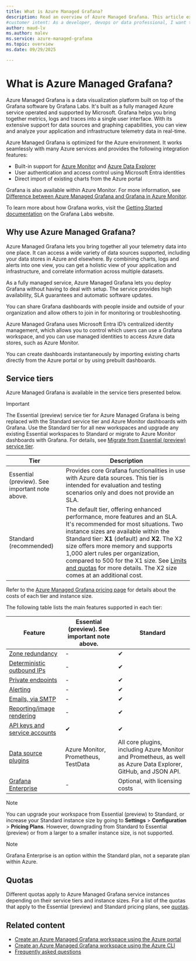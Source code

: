 ```yaml
---
title: What is Azure Managed Grafana? 
description: Read an overview of Azure Managed Grafana. This article explains what Azure Managed Grafana is, its benefits and presents its service tiers.
#customer intent: As a developer, devops or data professional, I want to learn about Grafana so that I understand how to use Azure Managed Grafana.
author: maud-lv 
ms.author: malev 
ms.service: azure-managed-grafana
ms.topic: overview 
ms.date: 09/29/2025

--- 
```


# What is Azure Managed Grafana?

Azure Managed Grafana is a data visualization platform built on top of the Grafana software by Grafana Labs. It's built as a fully managed Azure service operated and supported by Microsoft. Grafana helps you bring together metrics, logs and traces into a single user interface. With its extensive support for data sources and graphing capabilities, you can view and analyze your application and infrastructure telemetry data in real-time.

Azure Managed Grafana is optimized for the Azure environment. It works seamlessly with many Azure services and provides the following integration features:

* Built-in support for [Azure Monitor](/azure/azure-monitor/) and [Azure Data Explorer](/azure/data-explorer/)
* User authentication and access control using Microsoft Entra identities
* Direct import of existing charts from the Azure portal

Grafana is also available within Azure Monitor. For more information, see [Difference between Azure Managed Grafana and Grafana in Azure Monitor](./faq.md#whats-the-difference-between-azure-managed-grafana-and-grafana-in-azure-monitor).

To learn more about how Grafana works, visit the [Getting Started documentation](https://grafana.com/docs/grafana/latest/getting-started/) on the Grafana Labs website.  

## Why use Azure Managed Grafana?

Azure Managed Grafana lets you bring together all your telemetry data into one place. It can access a wide variety of data sources supported, including your data stores in Azure and elsewhere. By combining charts, logs and alerts into one view, you can get a holistic view of your application and infrastructure, and correlate information across multiple datasets.

As a fully managed service, Azure Managed Grafana lets you deploy Grafana without having to deal with setup. The service provides high availability, SLA guarantees and automatic software updates.

You can share Grafana dashboards with people inside and outside of your organization and allow others to join in for monitoring or troubleshooting.

Azure Managed Grafana uses Microsoft Entra ID’s centralized identity management, which allows you to control which users can use a Grafana workspace, and you can use managed identities to access Azure data stores, such as Azure Monitor.

You can create dashboards instantaneously by importing existing charts directly from the Azure portal or by using prebuilt dashboards.

## Service tiers

Azure Managed Grafana is available in the service tiers presented below.

> [!IMPORTANT] 
> The Essential (preview) service tier for Azure Managed Grafana is being replaced with the Standard service tier and Azure Monitor dashboards with Grafana. Use the Standard tier for all new workspaces and upgrade any existing Essential workspaces to Standard or migrate to Azure Monitor dashboards with Grafana. For details, see [Migrate from Essential (preview) service tier](how-to-migrate-essential-service-tier.md).

| Tier      | Description                                                                                                                                                                               |
|-----------|-------------------------------------------------------------------------------------------------------------------------------------------------------------------------------------------|
| Essential (preview). See important note above. | Provides core Grafana functionalities in use with Azure data sources. This tier is intended for evaluation and testing scenarios only and does not provide an SLA.   |
| Standard (recommended)           | The default tier, offering enhanced performance, more features and an SLA. It's recommended for most situations. Two instance sizes are available within the Standard tier: **X1** (default) and **X2**. The X2 size offers more memory and supports 1,000 alert rules per organization, compared to 500 for the X1 size. See [Limits and quotas](known-limitations.md#throttling-limits-and-quotas) for more details. The X2 size comes at an additional cost. |

Refer to the [Azure Managed Grafana pricing page](https://azure.microsoft.com/pricing/details/managed-grafana/) for details about the costs of each tier and instance size.

The following table lists the main features supported in each tier:

| Feature                                                                  | Essential (preview). See important note above. | Standard                                                                                                        |
|--------------------------------------------------------------------------|-------------------------------------|-----------------------------------------------------------------------------------------------------------------|
| [Zone redundancy](how-to-enable-zone-redundancy.md)                      | -                                   | ✔                                                                                                              |
| [Deterministic outbound IPs](how-to-deterministic-ip.md)                 | -                                   | ✔                                                                                                              |
| [Private endpoints](how-to-set-up-private-access.md)                     | -                                   | ✔                                                                                                              |
| [Alerting](https://grafana.com/docs/grafana/latest/alerting/)            | -                                   | ✔                                                                                                              |
| [Emails, via SMTP](how-to-smtp-settings.md)                              | -                                   | ✔                                                                                                              |
| [Reporting/image rendering](how-to-use-reporting-and-image-rendering.md) | -                                   | ✔                                                                                                              |
| [API keys and service accounts](how-to-service-accounts.md)              | ✔                                  | ✔                                                                                                              |
| [Data source plugins](how-to-data-source-plugins-managed-identity.md)    | Azure Monitor, Prometheus, TestData | All core plugins, including Azure Monitor and Prometheus, as well as Azure Data Explorer, GitHub, and JSON API. |
| [Grafana Enterprise](how-to-grafana-enterprise.md)                       | -                                   | Optional, with licensing costs                                                                                  |

> [!NOTE]
> You can upgrade your workspace from Essential (preview) to Standard, or increase your Standard instance size by going to **Settings** > **Configuration** > **Pricing Plans**. However, downgrading from Standard to Essential (preview) or from a larger to a smaller instance size, is not supported.

> [!NOTE]
> Grafana Enterprise is an option within the Standard plan, not a separate plan within Azure.

## Quotas

Different quotas apply to Azure Managed Grafana service instances depending on their service tiers and instance sizes. For a list of the quotas that apply to the Essential (preview) and Standard pricing plans, see [quotas](known-limitations.md#throttling-limits-and-quotas).

## Related content

- [Create an Azure Managed Grafana workspace using the Azure portal](quickstart-managed-grafana-portal.md)
- [Create an Azure Managed Grafana workspace using the Azure CLI](quickstart-managed-grafana-cli.md)
- [Frequently asked questions](faq.md)
